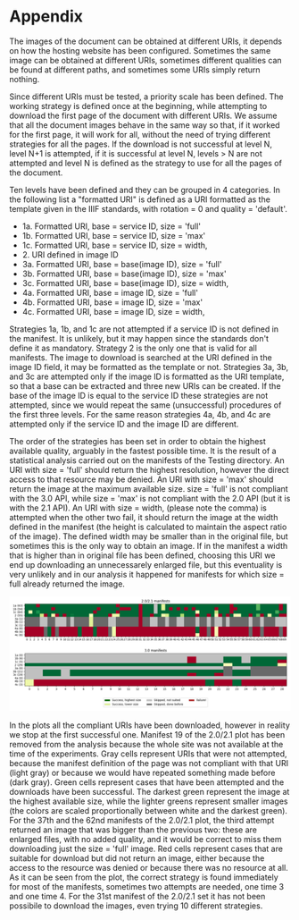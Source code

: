 # Appendix

The images of the document can be obtained at different URIs, it depends on how the hosting website has been configured. Sometimes the same image can be obtained at different URIs, sometimes different qualities can be found at different paths, and sometimes some URIs simply return nothing.

Since different URIs must be tested, a priority scale has been defined. The working strategy is defined once at the beginning, while attempting to download the first page of the document with different URIs. We assume that all the document images behave in the same way so that, if it worked for the first page, it will work for all, without the need of trying different strategies for all the pages. If the download is not successful at level N, level N+1 is attempted, if it is successful at level N, levels > N are not attempted and level N is defined as the strategy to use for all the pages of the document.

Ten levels have been defined and they can be grouped in 4 categories. In the following list a "formatted URI" is defined as a URI formatted as the template given in the IIIF standards, with rotation = 0 and quality = 'default'.
- 1a. Formatted URI, base = service ID, size = 'full'
- 1b. Formatted URI, base = service ID, size = 'max'
- 1c. Formatted URI, base = service ID, size = width,
- 2\. URI defined in image ID
- 3a. Formatted URI, base = base(image ID), size = 'full'
- 3b. Formatted URI, base = base(image ID), size = 'max'
- 3c. Formatted URI, base = base(image ID), size = width,
- 4a. Formatted URI, base = image ID, size = 'full'
- 4b. Formatted URI, base = image ID, size = 'max'
- 4c. Formatted URI, base = image ID, size = width,

Strategies 1a, 1b, and 1c are not attempted if a service ID is not defined in the manifest. It is unlikely, but it may happen since the standards don't define it as mandatory. Strategy 2 is the only one that is valid for all manifests. The image to download is searched at the URI defined in the image ID field, it may be formatted as the template or not. Strategies 3a, 3b, and 3c are attempted only if the image ID is formatted as the URI template, so that a base can be extracted and three new URIs can be created. If the base of the image ID is equal to the service ID these strategies are not attempted, since we would repeat the same (unsuccessful) procedures of the first three levels. For the same reason strategies 4a, 4b, and 4c are attempted only if the service ID and the image ID are different.

The order of the strategies has been set in order to obtain the highest available quality, arguably in the fastest possible time. It is the result of a statistical analysis carried out on the manifests of the Testing directory. An URI with size = 'full' should return the highest resolution, however the direct access to that resource may be denied. An URI with size = 'max' should return the image at the maximum available size. size = 'full' is not compliant with the 3.0 API, while size = 'max' is not compliant with the 2.0 API (but it is with the 2.1 API). An URI with size = width, (please note the comma) is attempted when the other two fail, it should return the image at the width defined in the manifest (the height is calculated to maintain the aspect ratio of the image). The defined width may be smaller than in the original file, but sometimes this is the only way to obtain an image. If in the manifest a width that is higher than in original file has been defined, choosing this URI we end up downloading an unnecessarely enlarged file, but this eventuality is very unlikely and in our analysis it happened for manifests for which size = full already returned the image.

![The analysis](stats.png)

In the plots all the compliant URIs have been downloaded, however in reality we stop at the first successful one. Manifest 19 of the 2.0/2.1 plot has been removed from the analysis because the whole site was not available at the time of the experiments. Gray cells represent URIs that were not attempted, because the manifest definition of the page was not compliant with that URI (light gray) or because we would have repeated something made before (dark gray). Green cells represent cases that have been attempted and the downloads have been successful. The darkest green represent the image at the highest available size, while the lighter greens represent smaller images (the colors are scaled proportionally between white and the darkest green). For the 37th and the 62nd manifests of the 2.0/2.1 plot, the third attempt returned an image that was bigger than the previous two: these are enlarged files, with no added quality, and it would be correct to miss them downloading just the size = 'full' image. Red cells represent cases that are suitable for download but did not return an image, either because the access to the resource was denied or because there was no resource at all. As it can be seen from the plot, the correct strategy is found immediately for most of the manifests, sometimes two attempts are needed, one time 3 and one time 4. For the 31st manifest of the 2.0/2.1 set it has not been possibile to download the images, even trying 10 different strategies.
